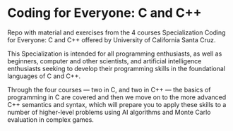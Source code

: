 # Coding for Everyone: C and C++

Repo with material and exercises from the 4 courses Specialization Coding for Everyone: C and C++ offered by University of California Santa Cruz.

This Specialization is intended for all programming enthusiasts, as well as beginners, computer and other scientists, and artificial intelligence enthusiasts seeking to develop their programming skills in the foundational languages of C and C++. 

Through the four courses — two in C, and two in C++ — the basics of programming in C are covered and then we move on to the more advanced C++ semantics and syntax, which will prepare you to apply these skills to a number of higher-level problems using AI algorithms and Monte Carlo evaluation in complex games.
